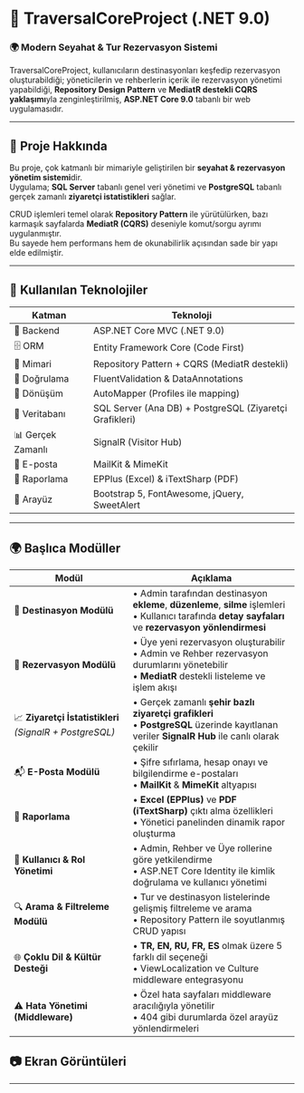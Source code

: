 # 🧭 TraversalCoreProject (.NET 9.0)

### 🌍 Modern Seyahat & Tur Rezervasyon Sistemi

TraversalCoreProject, kullanıcıların destinasyonları keşfedip rezervasyon oluşturabildiği; yöneticilerin ve rehberlerin içerik ile rezervasyon yönetimi yapabildiği, **Repository Design Pattern** ve **MediatR destekli CQRS yaklaşımı**yla zenginleştirilmiş, **ASP.NET Core 9.0** tabanlı bir web uygulamasıdır.

---

## 📌 Proje Hakkında

Bu proje, çok katmanlı bir mimariyle geliştirilen bir **seyahat & rezervasyon yönetim sistemi**dir.  
Uygulama; **SQL Server** tabanlı genel veri yönetimi ve **PostgreSQL** tabanlı gerçek zamanlı **ziyaretçi istatistikleri** sağlar.

CRUD işlemleri temel olarak **Repository Pattern** ile yürütülürken, bazı karmaşık sayfalarda **MediatR (CQRS)** deseniyle komut/sorgu ayrımı uygulanmıştır.  
Bu sayede hem performans hem de okunabilirlik açısından sade bir yapı elde edilmiştir.

---

## 🚀 Kullanılan Teknolojiler

| Katman | Teknoloji |
|--------|------------|
| 🧩 Backend | ASP.NET Core MVC (.NET 9.0) |
| 🗄️ ORM | Entity Framework Core (Code First) |
| 🧠 Mimari | Repository Pattern + CQRS (MediatR destekli) |
| 🧾 Doğrulama | FluentValidation & DataAnnotations |
| 🔄 Dönüşüm | AutoMapper (Profiles ile mapping) |
| 🧰 Veritabanı | SQL Server (Ana DB) + PostgreSQL (Ziyaretçi Grafikleri) |
| 📊 Gerçek Zamanlı | SignalR (Visitor Hub) |
| 💬 E-posta | MailKit & MimeKit |
| 🧾 Raporlama | EPPlus (Excel) & iTextSharp (PDF) |
| 🎨 Arayüz | Bootstrap 5, FontAwesome, jQuery, SweetAlert |

---
  
## 🌍 Başlıca Modüller

| Modül | Açıklama |
|-------|-----------|
| 🧭 **Destinasyon Modülü** | • Admin tarafından destinasyon **ekleme**, **düzenleme**, **silme** işlemleri <br> • Kullanıcı tarafında **detay sayfaları** ve **rezervasyon yönlendirmesi** |
| 🧳 **Rezervasyon Modülü** | • Üye yeni rezervasyon oluşturabilir <br> • Admin ve Rehber rezervasyon durumlarını yönetebilir <br> • **MediatR** destekli listeleme ve işlem akışı |
| 📈 **Ziyaretçi İstatistikleri** *(SignalR + PostgreSQL)* | • Gerçek zamanlı **şehir bazlı ziyaretçi grafikleri** <br> • **PostgreSQL** üzerinde kayıtlanan veriler **SignalR Hub** ile canlı olarak çekilir |
| 📬 **E-Posta Modülü** | • Şifre sıfırlama, hesap onayı ve bilgilendirme e-postaları <br> • **MailKit** & **MimeKit** altyapısı |
| 🧾 **Raporlama** | • **Excel (EPPlus)** ve **PDF (iTextSharp)** çıktı alma özellikleri <br> • Yönetici panelinden dinamik rapor oluşturma |
| 🔧 **Kullanıcı & Rol Yönetimi** | • Admin, Rehber ve Üye rollerine göre yetkilendirme <br> • ASP.NET Core Identity ile kimlik doğrulama ve kullanıcı yönetimi |
| 🔍 **Arama & Filtreleme Modülü** | • Tur ve destinasyon listelerinde gelişmiş filtreleme ve arama <br> • Repository Pattern ile soyutlanmış CRUD yapısı |
| 🌐 **Çoklu Dil & Kültür Desteği** | • **TR, EN, RU, FR, ES** olmak üzere 5 farklı dil seçeneği <br> • ViewLocalization ve Culture middleware entegrasyonu |
| ⚠️ **Hata Yönetimi (Middleware)** | • Özel hata sayfaları middleware aracılığıyla yönetilir <br> • 404 gibi durumlarda özel arayüz yönlendirmeleri |

## 📷 Ekran Görüntüleri
---




